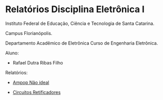 # Relatórios Disciplina Eletrônica I

Instituto Federal de Educação, Ciência e Tecnologia de Santa Catarina.

Campus Florianópolis. 

Departamento Acadêmico de Eletrônica Curso de Engenharia Eletrônica.

Aluno:

* Rafael Dutra Ribas Filho

Relatórios:

* [Ampop Não ideal](/*link*/)

* [Circuitos Retificadores](/*link*/)

